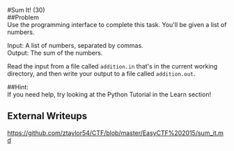 #Sum It! (30)  
##Problem  
Use the programming interface to complete this task. You'll be given a list of numbers.  
  
Input: A list of numbers, separated by commas.  
Output: The sum of the numbers.  
  
Read the input from a file called `addition.in` that's in the current working directory, and then write your output to a file called `addition.out`.  
  
##Hint:  
If you need help, try looking at the Python Tutorial in the Learn section!  
  
## External Writeups  
https://github.com/ztaylor54/CTF/blob/master/EasyCTF%202015/sum_it.md
